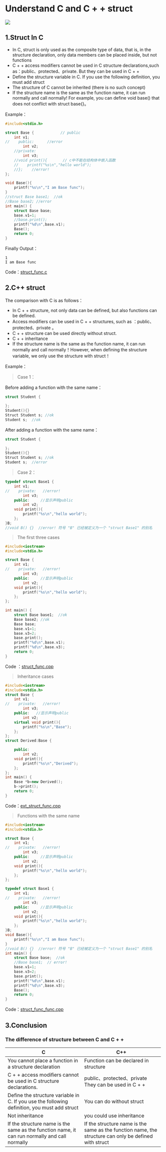 # Understand C and C + + struct



![](../img/wechat.jpg)

## 1.Struct In C

- In C, struct is only used as the composite type of data, that is, in the structure declaration, only data members can be placed inside, but not functions 
- C + + access modifiers cannot be used in C structure declarations,such as：public、protected、private. But they can be used in C + +
- Define the structure variable in C. If you use the following definition, you must add struct
- The structure of C cannot be inherited (there is no such concept)
- If the structure name is the same as the function name, it can run normally and call normally! For example, you can define void base() that does not conflict with struct base{}。

Example：

```c
#include<stdio.h>

struct Base {            // public
    int v1; 
//    public:      //error
        int v2; 
    //private:
        int v3; 
    //void print(){       // c中不能在结构体中嵌入函数
    //    printf("%s\n","hello world");
    //};    //error!
};

void Base(){
    printf("%s\n","I am Base func");
}
//struct Base base1;  //ok
//Base base2; //error
int main() {
    struct Base base;
    base.v1=1;
    //base.print();
    printf("%d\n",base.v1);
    Base();
    return 0;
}
```

Finally Output：

```
1
I am Base func
```

Code：[struct_func.c](./struct_func.c)

## 2.C++ struct

The comparison with C is as follows：

- In C + + structure, not only data can be defined, but also functions can be defined.
- Access modifiers can be used in C + + structures, such as ：public、protected、private 。
- C + + structure can be used directly without struct.
- C + + inheritance
- If the structure name is the same as the function name, it can run normally and call normally！However, when defining the structure variable, we only use the structure with struct！

Example：

> Case 1：

Before adding a function with the same name：

```c++
struct Student {
    
};
Student(){}
Struct Student s; //ok
Student s;  //ok
```

After adding a function with the same name：

```c++
struct Student {
    
};
Student(){}
Struct Student s; //ok
Student s;  //error
```

> Case 2：

```c++
typedef struct Base1 {         
    int v1;
//    private:   //error!
        int v3;
    public:     //显示声明public
        int v2;
    void print(){       
        printf("%s\n","hello world");
    };    
}B;
//void B() {}  //error! 符号 "B" 已经被定义为一个 "struct Base1" 的别名
```

> The first three cases

```c++
#include<iostream>
#include<stdio.h>

struct Base {         
    int v1;
//    private:   //error!
        int v3;
    public:     //显示声明public
        int v2;
    void print(){       
        printf("%s\n","hello world");
    };    
};

int main() {
    struct Base base1;  //ok
    Base base2; //ok
    Base base;
    base.v1=1;
    base.v3=2;
    base.print();
    printf("%d\n",base.v1);
    printf("%d\n",base.v3);
    return 0;
}
```

Code ：[struct_func.cpp](struct_func.cpp)

> Inheritance cases

```c++
#include<iostream>
#include<stdio.h>
struct Base {         
    int v1;
//    private:   //error!
        int v3;
    public:   //显示声明public
        int v2;
    virtual void print(){       
        printf("%s\n","Base");
    };    
};
struct Derived:Base {         

    public:
        int v2;
    void print(){       
        printf("%s\n","Derived");
    };    
};
int main() {
    Base *b=new Derived();
    b->print();
    return 0;
}
```

Code：[ext_struct_func.cpp](./ext_struct_func.cpp)

> Functions with the same name

```c++
#include<iostream>
#include<stdio.h>

struct Base {         
    int v1;
//    private:   //error!
        int v3;
    public:     //显示声明public
        int v2;
    void print(){       
        printf("%s\n","hello world");
    };    
};

typedef struct Base1 {         
    int v1;
//    private:   //error!
        int v3;
    public:     //显示声明public
        int v2;
    void print(){       
        printf("%s\n","hello world");
    };    
}B;
void Base(){
    printf("%s\n","I am Base func");
}
//void B() {}  //error! 符号 "B" 已经被定义为一个 "struct Base1" 的别名
int main() {
    struct Base base;  //ok
    //Base base1;  // error!
    base.v1=1;
    base.v3=2;
    base.print();
    printf("%d\n",base.v1);
    printf("%d\n",base.v3);
    Base();
    return 0;
}
```
Code：[struct_func_func.cpp](./struct_func_func.cpp)

## 3.Conclusion

### The difference of structure between C and C + +

| C                                                      | C++                                                          |
| ------------------------------------------------------ | ------------------------------------------------------------ |
| You cannot place a function in a structure declaration | Function can be declared in structure                                       |
| C + + access modifiers cannot be used in C structure declarations.            | public、protected、private They can be used in C + +                 |
| Define the structure variable in C. If you use the following definition, you must add struct  | You can do without struct                            |
|Not inheritance                       | you could use inheritance                                                     |
| If the structure name is the same as the function name, it can run normally and call normally | If the structure name is the same as the function name, the structure can only be defined with struct |
